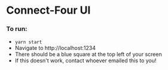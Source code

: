 # Connect-Four UI


### To run:

- `yarn start`
- Navigate to http://localhost:1234
- There should be a blue square at the top left of your screen
- If this doesn't work, contact whoever emailed this to you!
